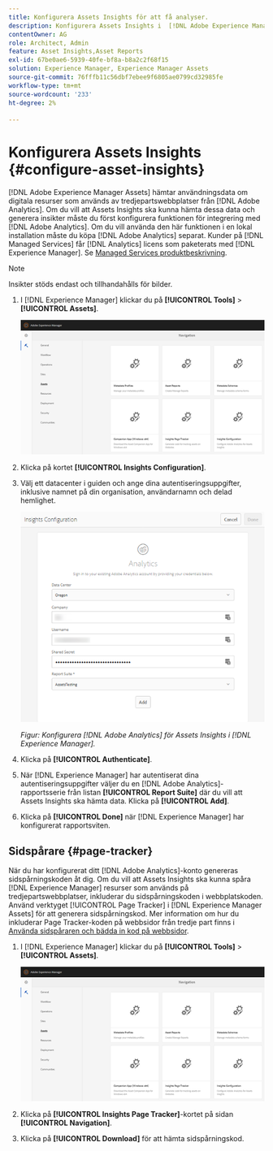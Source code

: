 ```yaml
---
title: Konfigurera Assets Insights för att få analyser.
description: Konfigurera Assets Insights i  [!DNL Adobe Experience Manager Assets].
contentOwner: AG
role: Architect, Admin
feature: Asset Insights,Asset Reports
exl-id: 67be0ae6-5939-40fe-bf8a-b8a2c2f68f15
solution: Experience Manager, Experience Manager Assets
source-git-commit: 76fffb11c56dbf7ebee9f6805ae0799cd32985fe
workflow-type: tm+mt
source-wordcount: '233'
ht-degree: 2%

---
```


# Konfigurera Assets Insights {#configure-asset-insights}

[!DNL Adobe Experience Manager Assets] hämtar användningsdata om digitala resurser som används av tredjepartswebbplatser från [!DNL Adobe Analytics]. Om du vill att Assets Insights ska kunna hämta dessa data och generera insikter måste du först konfigurera funktionen för integrering med [!DNL Adobe Analytics]. Om du vill använda den här funktionen i en lokal installation måste du köpa [!DNL Adobe Analytics] separat. Kunder på [!DNL Managed Services] får [!DNL Analytics] licens som paketerats med [!DNL Experience Manager]. Se [Managed Services produktbeskrivning](https://helpx.adobe.com/se/legal/product-descriptions/adobe-experience-manager-managed-services.html).

>[!NOTE]
>
>Insikter stöds endast och tillhandahålls för bilder.

1. I [!DNL Experience Manager] klickar du på **[!UICONTROL Tools]** > **[!UICONTROL Assets]**.

   ![chlimage_1-72](assets/chlimage_1-210.png)

1. Klicka på kortet **[!UICONTROL Insights Configuration]**.
1. Välj ett datacenter i guiden och ange dina autentiseringsuppgifter, inklusive namnet på din organisation, användarnamn och delad hemlighet.

   ![Konfigurera Adobe Analytics för Assets Insights i Experience Manager](assets/insights_config2.png)

   *Figur: Konfigurera [!DNL Adobe Analytics] för Assets Insights i [!DNL Experience Manager].*

1. Klicka på **[!UICONTROL Authenticate]**.
1. När [!DNL Experience Manager] har autentiserat dina autentiseringsuppgifter väljer du en [!DNL Adobe Analytics]-rapportsserie från listan **[!UICONTROL Report Suite]** där du vill att Assets Insights ska hämta data. Klicka på **[!UICONTROL Add]**.
1. Klicka på **[!UICONTROL Done]** när [!DNL Experience Manager] har konfigurerat rapportsviten.

## Sidspårare {#page-tracker}

När du har konfigurerat ditt [!DNL Adobe Analytics]-konto genereras sidspårningskoden åt dig. Om du vill att Assets Insights ska kunna spåra [!DNL Experience Manager] resurser som används på tredjepartswebbplatser, inkluderar du sidspårningskoden i webbplatskoden. Använd verktyget [!UICONTROL Page Tracker] i [!DNL Experience Manager Assets] för att generera sidspårningskod. Mer information om hur du inkluderar Page Tracker-koden på webbsidor från tredje part finns i [Använda sidspåraren och bädda in kod på webbsidor](/help/assets/use-page-tracker.md).

1. I [!DNL Experience Manager] klickar du på **[!UICONTROL Tools]** > **[!UICONTROL Assets]**.

   ![chlimage_1-73](assets/chlimage_1-214.png)

1. Klicka på **[!UICONTROL Insights Page Tracker]**-kortet på sidan **[!UICONTROL Navigation]**.
1. Klicka på **[!UICONTROL Download]** för att hämta sidspårningskod.
